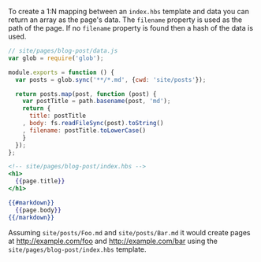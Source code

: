 To create a 1:N mapping between an `index.hbs` template and data you can return an array as the page's data. The `filename` property is used as the path of the page. If no `filename` property is found then a hash of the data is used.

``` js
// site/pages/blog-post/data.js
var glob = require('glob');

module.exports = function () {
  var posts = glob.sync('**/*.md', {cwd: 'site/posts'});

  return posts.map(post, function (post) {
    var postTitle = path.basename(post, 'md');
    return {
      title: postTitle
    , body: fs.readFileSync(post).toString()
    , filename: postTitle.toLowerCase()
    }
  });
};
```

``` hbs
<!-- site/pages/blog-post/index.hbs -->
<h1>
  {{page.title}}
</h1>

{{#markdown}}
  {{page.body}}
{{/markdown}}
```

Assuming `site/posts/Foo.md` and `site/posts/Bar.md` it would create pages at http://example.com/foo and http://example.com/bar using the `site/pages/blog-post/index.hbs` template.

